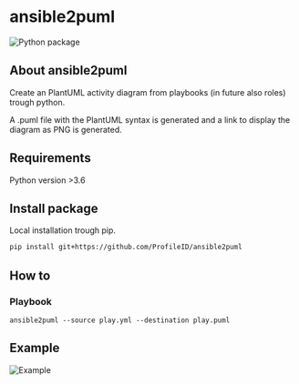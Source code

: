 # ansible2puml
![Python package](https://github.com/ProfileID/ansible2puml/workflows/Python%20package/badge.svg)

## About ansible2puml
Create an PlantUML activity diagram from playbooks (in future also roles) trough python.

A .puml file with the PlantUML syntax is generated and a link to display the diagram as PNG is generated.

## Requirements
Python version >3.6

## Install package
Local installation trough pip.
```bash
pip install git+https://github.com/ProfileID/ansible2puml
```

## How to
### Playbook
```
ansible2puml --source play.yml --destination play.puml 
```

## Example
![Example](./example/example-diagram.png)
